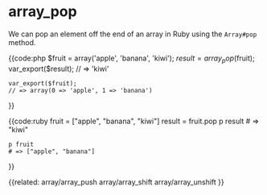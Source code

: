 # array_pop

We can pop an element off the end of an array in Ruby using the `Array#pop`
method.

{{code:php
    $fruit = array('apple', 'banana', 'kiwi');
    $result = array_pop($fruit);
    var_export($result);
    // => 'kiwi'

    var_export($fruit);
    // => array(0 => 'apple', 1 => 'banana')
}}

{{code:ruby
    fruit = ["apple", "banana", "kiwi"]
    result = fruit.pop
    p result
    # => "kiwi"

    p fruit
    # => ["apple", "banana"]
}}


{{related:
    array/array_push
    array/array_shift
    array/array_unshift
}}
